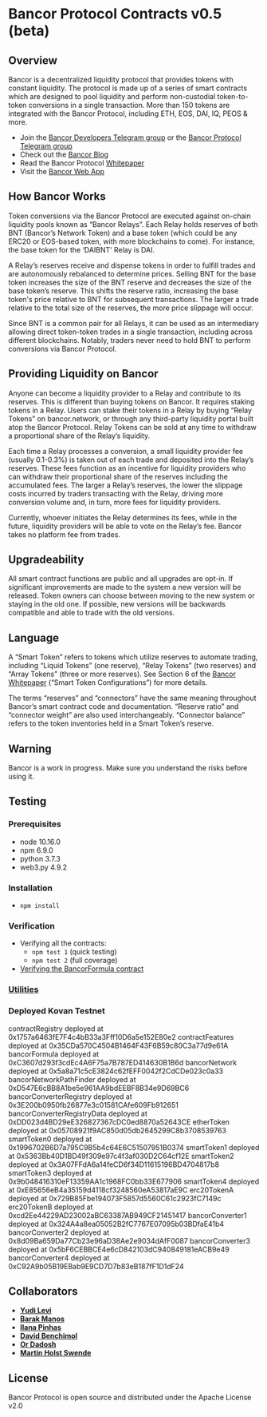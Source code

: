 ﻿
# Bancor Protocol Contracts v0.5 (beta)

## Overview

Bancor is a decentralized liquidity protocol that provides tokens with constant liquidity. The protocol is made up of a series of smart contracts which are designed to pool liquidity and perform non-custodial token-to-token conversions in a single transaction. More than 150 tokens are integrated with the Bancor Protocol, including ETH, EOS, DAI, IQ, PEOS & more. 

* Join the [Bancor Developers Telegram group](https://t.me/BancorDevelopers) or the [Bancor Protocol Telegram group](https://t.me/bancor)
* Check out the [Bancor Blog](https://blog.bancor.network/) 
* Read the Bancor Protocol [Whitepaper](https://storage.googleapis.com/website-bancor/2018/04/01ba8253-bancor_protocol_whitepaper_en.pdf)
* Visit the [Bancor Web App](https://www.bancor.network/communities/5a780b3a287443a5cdea2477?utm_source=social&utm_medium=github&utm_content=readme)

## How Bancor Works

Token conversions via the Bancor Protocol are executed against on-chain liquidity pools known as “Bancor Relays”. Each Relay holds reserves of both BNT (Bancor’s Network Token) and a base token (which could be any ERC20 or EOS-based token, with more blockchains to come). For instance, the base token for the ‘DAIBNT’ Relay is DAI.

A Relay’s reserves receive and dispense tokens in order to fulfill trades and are autonomously rebalanced to determine prices. Selling BNT for the base token increases the size of the BNT reserve and decreases the size of the base token’s reserve. This shifts the reserve ratio, increasing the base token's price relative to BNT for subsequent transactions. The larger a trade relative to the total size of the reserves, the more price slippage will occur. 

Since BNT is a common pair for all Relays, it can be used as an intermediary allowing direct token-token trades in a single transaction, including across different blockchains. Notably, traders never need to hold BNT to perform conversions via Bancor Protocol.

## Providing Liquidity on Bancor

Anyone can become a liquidity provider to a Relay and contribute to its reserves. This is different than buying tokens on Bancor. It requires staking tokens in a Relay. Users can stake their tokens in a Relay by buying “Relay Tokens” on bancor.network, or through any third-party liquidity portal built atop the Bancor Protocol. Relay Tokens can be sold at any time to withdraw a proportional share of the Relay’s liquidity.    

Each time a Relay processes a conversion, a small liquidity provider fee (usually 0.1-0.3%) is taken out of each trade and deposited into the Relay’s reserves. These fees function as an incentive for liquidity providers who can withdraw their proportional share of the reserves including the accumulated fees. The larger a Relay’s reserves, the lower the slippage costs incurred by traders transacting with the Relay, driving more conversion volume and, in turn, more fees for liquidity providers. 

Currently, whoever initiates the Relay determines its fees, while in the future, liquidity providers will be able to vote on the Relay’s fee. Bancor takes no platform fee from trades.

## Upgradeability

All smart contract functions are public and all upgrades are opt-in. If significant improvements are made to the system a new version will be released. Token owners can choose between moving to the new system or staying in the old one. If possible, new versions will be backwards compatible and able to trade with the old versions.

## Language

A “Smart Token” refers to tokens which utilize reserves to automate trading, including “Liquid Tokens” (one reserve), “Relay Tokens” (two reserves) and “Array Tokens” (three or more reserves). See Section 6 of the [Bancor Whitepaper](https://storage.googleapis.com/website-bancor/2018/04/01ba8253-bancor_protocol_whitepaper_en.pdf) (“Smart Token Configurations”) for more details.

The terms “reserves” and “connectors” have the same meaning throughout Bancor’s smart contract code and documentation. “Reserve ratio” and “connector weight” are also used interchangeably. “Connector balance” refers to the token inventories held in a Smart Token’s reserve.

## Warning

Bancor is a work in progress. Make sure you understand the risks before using it.

## Testing

### Prerequisites

* node 10.16.0
* npm 6.9.0
* python 3.7.3
* web3.py 4.9.2

### Installation

* `npm install`

### Verification

* Verifying all the contracts:
  * `npm test 1` (quick testing)
  * `npm test 2` (full coverage)
* [Verifying the BancorFormula contract](solidity/python/README.md)

### [Utilities](solidity/utils/README.md)

### Deployed Kovan Testnet

contractRegistry deployed at 0x1757a6463fE7F4c4bB33a3Fff10D6a5e152E80e2
contractFeatures deployed at 0x35CDa570C4504B1464F43F6B59c80C3a77d9e61A
bancorFormula deployed at 0xC3607d293f3cdEc4A6F75a7B787ED414630B1B6d
bancorNetwork deployed at 0x5a8a71c5cE3824c62fEFF0042f2CdCDe023c0a33
bancorNetworkPathFinder deployed at 0xD547E6cBB8A1be5e961AA9bdEEBF8B34e9D69BC6
bancorConverterRegistry deployed at 0x3E200b0950fb26877e3c01581CAfe609Fb912651
bancorConverterRegistryData deployed at 0xDD023d4BD29eE326827367cDC0ed8870a52643CE
etherToken deployed at 0x05708921f9AC850d05db2645299C8b3708539763
smartToken0 deployed at 0x1996702B6D7a795C9B5b4c64E6C51507951B0374
smartToken1 deployed at 0x5363Bb40D1BD49f309e97c4f3af030D2C64cf12E
smartToken2 deployed at 0x3A07FFdA6a14feCD6f34D11615196BD4704817b8
smartToken3 deployed at 0x9b048416310eF13359AA1c1968FC0bb33E677906
smartToken4 deployed at 0xE85656eB4a35159d4118cf3248560eA53817aE9C
erc20TokenA deployed at 0x729B85Fbe194073F5857d5560C61c2923fC7149c
erc20TokenB deployed at 0xcd2Ee44229AD23002aBC63387AB949CF21451417
bancorConverter1 deployed at 0x324A4a8ea05052B2fC7767E07095b03BDfaE41b4
bancorConverter2 deployed at 0x8d09Ba659Da77Cb23e96aD38Ae2e9034dAfF0087
bancorConverter3 deployed at 0x5bF6CEBBCE4e6cD842103dC940849181eACB9e49
bancorConverter4 deployed at 0xC92A9b05B19EBab9E9CD7D7b83eB187fF1D1dF24

## Collaborators

* **[Yudi Levi](https://github.com/yudilevi)**
* **[Barak Manos](https://github.com/barakman)**
* **[Ilana Pinhas](https://github.com/ilanapi)**
* **[David Benchimol](https://github.com/davidbancor)**
* **[Or Dadosh](https://github.com/ordd)**
* **[Martin Holst Swende](https://github.com/holiman)**

## License

Bancor Protocol is open source and distributed under the Apache License v2.0
